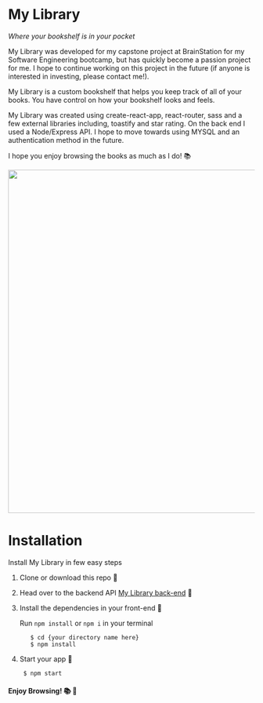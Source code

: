 # My Library


_Where your bookshelf is in your pocket_

My Library was developed for my capstone project at BrainStation for my Software Engineering bootcamp, but has quickly become a passion project for me. I hope to continue working on this project in the future (if anyone is interested in investing, please contact me!).

My Library is a custom bookshelf that helps you keep track of all of your books. You have control on how your bookshelf looks and feels. 

My Library was created using create-react-app, react-router, sass and a few external libraries including, toastify and star rating. On the back end I used a Node/Express API. I hope to move towards using MYSQL and an authentication method in the future.

I hope you enjoy browsing the books as much as I do! 📚

<img src="https://user-images.githubusercontent.com/118302785/219195438-54ea2f19-6b8a-42e4-b90e-e1517e389efa.png" style="height:700px"/>

# Installation 
Install My Library in few easy steps 

1. Clone or download this repo 💫

2. Head over to the backend API [My Library back-end](https://github.com/HilaryB-F/my-library-api) 💫

3. Install the dependencies in your front-end 💫

   Run `npm install` or `npm i` in your terminal
   ```
      $ cd {your directory name here}
      $ npm install
      ```
      
4. Start your app 🎉
     ```
      $ npm start
    ```
 #### Enjoy Browsing! 📚 👀

